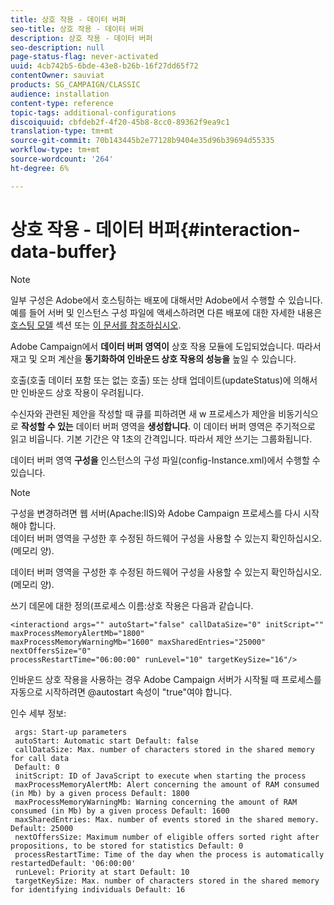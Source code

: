 ```yaml
---
title: 상호 작용 - 데이터 버퍼
seo-title: 상호 작용 - 데이터 버퍼
description: 상호 작용 - 데이터 버퍼
seo-description: null
page-status-flag: never-activated
uuid: 4cb742b5-6bde-43e8-b26b-16f27dd65f72
contentOwner: sauviat
products: SG_CAMPAIGN/CLASSIC
audience: installation
content-type: reference
topic-tags: additional-configurations
discoiquuid: cbfdeb2f-4f20-45b8-8cc0-89362f9ea9c1
translation-type: tm+mt
source-git-commit: 70b143445b2e77128b9404e35d96b39694d55335
workflow-type: tm+mt
source-wordcount: '264'
ht-degree: 6%

---
```



# 상호 작용 - 데이터 버퍼{#interaction-data-buffer}

>[!NOTE]
>
>일부 구성은 Adobe에서 호스팅하는 배포에 대해서만 Adobe에서 수행할 수 있습니다. 예를 들어 서버 및 인스턴스 구성 파일에 액세스하려면 다른 배포에 대한 자세한 내용은 [호스팅 모델](../../installation/using/hosting-models.md) 섹션 또는 [이 문서를 참조하십시오](https://helpx.adobe.com/kr/campaign/kb/acc-on-prem-vs-hosted.html).

Adobe Campaign에서 **데이터 버퍼 영역이** 상호 작용 모듈에 도입되었습니다. 따라서 재고 및 오퍼 계산을 **동기화하여 인바운드 상호 작용의 성능을** 높일 수 있습니다.

호출(호출 데이터 포함 또는 없는 호출) 또는 상태 업데이트(updateStatus)에 의해서만 인바운드 상호 작용이 우려됩니다.

수신자와 관련된 제안을 작성할 때 큐를 피하려면 새 w 프로세스가 제안을 비동기식으로 **작성할 수 있는** 데이터 버퍼 영역을 **생성합니다**. 이 데이터 버퍼 영역은 주기적으로 읽고 비웁니다. 기본 기간은 약 1초의 간격입니다. 따라서 제안 쓰기는 그룹화됩니다.

데이터 버퍼 영역 **구성을** 인스턴스의 구성 파일(config-Instance.xml)에서 수행할 수 있습니다.

>[!NOTE]
>
>구성을 변경하려면 웹 서버(Apache:IIS)와 Adobe Campaign 프로세스를 다시 시작해야 합니다.\
>데이터 버퍼 영역을 구성한 후 수정된 하드웨어 구성을 사용할 수 있는지 확인하십시오. (메모리 양).

데이터 버퍼 영역을 구성한 후 수정된 하드웨어 구성을 사용할 수 있는지 확인하십시오. (메모리 양).

쓰기 데몬에 대한 정의(프로세스 이름:상호 작용은 다음과 같습니다.

```
<interactiond args="" autoStart="false" callDataSize="0" initScript="" maxProcessMemoryAlertMb="1800"
maxProcessMemoryWarningMb="1600" maxSharedEntries="25000" nextOffersSize="0"
processRestartTime="06:00:00" runLevel="10" targetKeySize="16"/>
```

인바운드 상호 작용을 사용하는 경우 Adobe Campaign 서버가 시작될 때 프로세스를 자동으로 시작하려면 @autostart 속성이 &quot;true&quot;여야 합니다.

인수 세부 정보:

```
 args: Start-up parameters 
 autoStart: Automatic start Default: false 
 callDataSize: Max. number of characters stored in the shared memory for call data
 Default: 0 
 initScript: ID of JavaScript to execute when starting the process 
 maxProcessMemoryAlertMb: Alert concerning the amount of RAM consumed (in Mb) by a given process Default: 1800 
 maxProcessMemoryWarningMb: Warning concerning the amount of RAM consumed (in Mb) by a given process Default: 1600 
 maxSharedEntries: Max. number of events stored in the shared memory. Default: 25000 
 nextOffersSize: Maximum number of eligible offers sorted right after propositions, to be stored for statistics Default: 0 
 processRestartTime: Time of the day when the process is automatically restartedDefault: '06:00:00' 
 runLevel: Priority at start Default: 10 
 targetKeySize: Max. number of characters stored in the shared memory for identifying individuals Default: 16 
```

